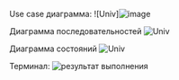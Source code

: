 Use case диаграмма:
![Univ]![image](https://github.com/CooIDragon/mispis/assets/90614965/19abc268-68bc-4790-a067-e2fdb45ee106)


Диаграмма последовательностей
![Univ](lab10-master/pictures/sequenses.png)

Диаграмма состояний
![Univ](lab10-master/pictures/state.png)

Терминал:
![результат выполнения](https://github.com/CooIDragon/mispis/assets/90614965/e2a3f765-9d21-485a-ae47-bd216cc2a686)
